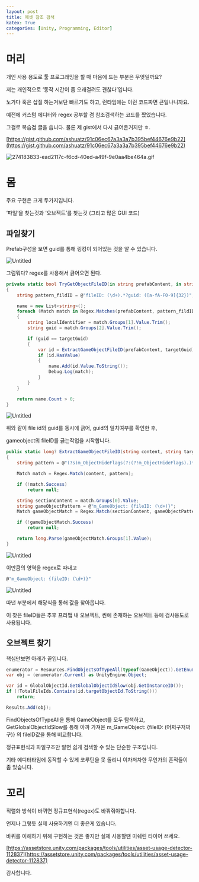 ```yaml
---
layout: post
title: 에셋 참조 검색
katex: True
categories: [Unity, Programming, Editor]
---
```

# 머리

개인 사용 용도로 툴 프로그래밍을 할 때 마음에 드는 부분은 무엇일까요? 

저는 개인적으로 ‘동작 시간이 좀 오래걸려도 괜찮다’입니다. 

노가다 혹은 삽질 하는거보단 빠르기도 하고, 런타임에는 이런 코드짜면 큰일나니까요.

예전에 커스텀 에디터와 regex 공부할 겸 참조검색하는 코드를 짰었습니다.

그걸로 복습겸 글을 씁니다. 물론 제 gist에서 다시 긁어온거지만 ㅎ.

[https://gist.github.com/ashuatz/91c06ec67a3a3a7b395bef44676e9b22](https://gist.github.com/ashuatz/91c06ec67a3a3a7b395bef44676e9b22)

![274183833-ead2117c-f6cd-40ed-a49f-9e0aa4be464a.gif](/assets/AssetRefSearch/274183833-ead2117c-f6cd-40ed-a49f-9e0aa4be464a.gif)

# 몸

주요 구현은 크게 두가지입니다.

‘파일’을 찾는것과 ‘오브젝트’를 찾는것 (그리고 많은 GUI 코드)

## 파일찾기

Prefab구성을 보면 guid를 통해 링킹이 되어있는 것을 알 수 있습니다.

![Untitled](/assets/AssetRefSearch/Untitled.png)

그럼뭐다? regex를 사용해서 긁어오면 된다.

```csharp
private static bool TryGetObjectFileID(in string prefabContent, in string targetGuid, out List<string> name)
{
    string pattern_fildID = @"fileID: (\d+).*?guid: ([a-fA-F0-9]{32})";

    name = new List<string>();
    foreach (Match match in Regex.Matches(prefabContent, pattern_fildID))
    {
        string localIdentifier = match.Groups[1].Value.Trim();
        string guid = match.Groups[2].Value.Trim();

        if (guid == targetGuid)
        {
            var id = ExtractGameObjectFileID(prefabContent, targetGuid);
            if (id.HasValue)
            {
                name.Add(id.Value.ToString());
                Debug.Log(match);
            }
        }
    }

    return name.Count > 0;
}
```

![Untitled](/assets/AssetRefSearch/Untitled%201.png)

위와 같이 file id와 guid를 동시에 긁어, guid의 일치여부를 확인한 후, 

gameobject의 fileID를 긁는작업을 시작합니다.

```csharp
public static long? ExtractGameObjectFileID(string content, string targetGUID)
{
    string pattern = @"(?s)m_ObjectHideFlags(?:(?!m_ObjectHideFlags).)*?guid: " + targetGUID;

    Match match = Regex.Match(content, pattern);

    if (!match.Success)
        return null;

    string sectionContent = match.Groups[0].Value;
    string gameObjectPattern = @"m_GameObject: {fileID: (\d+)}";
    Match gameObjectMatch = Regex.Match(sectionContent, gameObjectPattern);

    if (!gameObjectMatch.Success)
        return null;

    return long.Parse(gameObjectMatch.Groups[1].Value);
}
```

![Untitled](/assets/AssetRefSearch/Untitled%202.png)

이만큼의 영역을 regex로 따내고

```csharp
@"m_GameObject: {fileID: (\d+)}"
```

![Untitled](/assets/AssetRefSearch/Untitled%203.png)

따낸 부분에서 해당식을 통해 값을 찾아옵니다.

이 찾은 fileID들은 추후 프리팹 내 오브젝트, 씬에 존재하는 오브젝트 등에 검사용도로 사용됩니다.

## 오브젝트 찾기

핵심만보면 아래가 끝입니다.

```csharp
enumerator = Resources.FindObjectsOfTypeAll(typeof(GameObject)).GetEnumerator();
var obj = (enumerator.Current) as UnityEngine.Object;

var id = GlobalObjectId.GetGlobalObjectIdSlow(obj.GetInstanceID());
if (!TotalFileIds.Contains(id.targetObjectId.ToString()))
    return;

Results.Add(obj);
```

FindObjectsOfTypeAll을 통해 GameObject를 모두 탐색하고, GetGlobalObjectIdSlow를 통해 아까 가져온 m_GameObject: {fileID: (어쩌구저쩌구)} 의 fileID값을 통해 비교합니다.

정규표현식과 파일구조만 알면 쉽게 검색할 수 있는 단순한 구조입니다.

기타 에디터타임에 동작할 수 있게 코루틴을 못 돌리니 이차저차한 무언가의 흔적들이 좀 있습니다.

# 꼬리
직렬화 방식이 바뀌면 정규표현식(regex)도 바꿔줘야합니다.



언제나 그렇듯 실제 사용하기엔 더 좋은게 있습니다. 

바퀴를 이해하기 위해 구현하는 것은 좋지만 실제 사용할땐 미쉐린 타이어 쓰세요.

[https://assetstore.unity.com/packages/tools/utilities/asset-usage-detector-112837](https://assetstore.unity.com/packages/tools/utilities/asset-usage-detector-112837)

감사합니다.